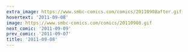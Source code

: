 ```yaml
---
extra_image: https://www.smbc-comics.com/comics/20110908after.gif
hovertext: '2011-09-08'
image: https://www.smbc-comics.com/comics/20110908.gif
next_comic: '2011-09-09'
prev_comic: '2011-09-07'
title: '2011-09-08'
---
```


